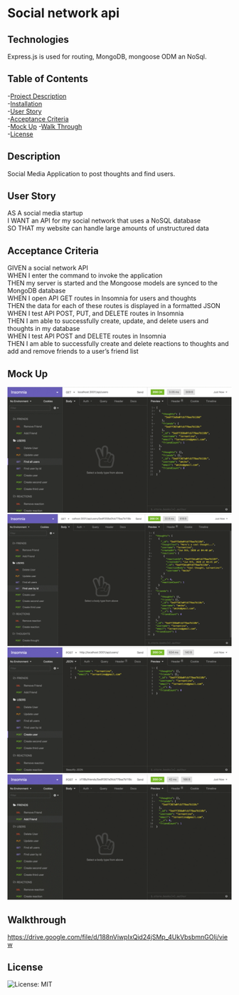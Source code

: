 # Social network api

## Technologies

Express.js is used for routing, MongoDB, mongoose ODM an NoSql.

## Table of Contents

-[Project Description](#description)  
-[Installation](#installation)  
-[User Story](#user-story)  
-[Acceptance Criteria](#acceptance-criteria)  
-[Mock Up](#mock-up) -[Walk Through](#walk-through)  
-[License](#license)

## Description

Social Media Application to post thoughts and find users.

## User Story

AS A social media startup  
I WANT an API for my social network that uses a NoSQL database  
SO THAT my website can handle large amounts of unstructured data

## Acceptance Criteria

GIVEN a social network API  
WHEN I enter the command to invoke the application  
THEN my server is started and the Mongoose models are synced to the MongoDB database  
WHEN I open API GET routes in Insomnia for users and thoughts  
THEN the data for each of these routes is displayed in a formatted JSON  
WHEN I test API POST, PUT, and DELETE routes in Insomnia  
THEN I am able to successfully create, update, and delete users and thoughts in my database  
WHEN I test API POST and DELETE routes in Insomnia  
THEN I am able to successfully create and delete reactions to thoughts and add and remove friends to a user’s friend list

## Mock Up

![Alt text](assets/18-nosql-homework-demo-01.gif)  
![Alt text](assets/18-nosql-homework-demo-02.gif)  
![Alt text](assets/18-nosql-homework-demo-03.gif)  
![Alt text](assets/18-nosql-homework-demo-04.gif)

## Walkthrough

https://drive.google.com/file/d/188nViwpIxQid24jSMp_4UkVbsbmnGOlj/view

## License

![License: MIT](https://img.shields.io/badge/License-MIT-yellow.svg)
